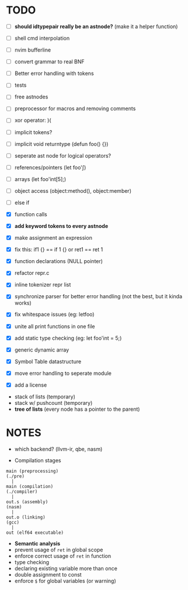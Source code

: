 # TODO
- [ ] **should idtypepair really be an astnode?** (make it a helper function)

- [ ] shell cmd interpolation
- [ ] nvim bufferline
- [ ] convert grammar to real BNF
- [ ] Better error handling with tokens
- [ ] tests
- [ ] free astnodes
- [ ] preprocessor for macros and removing comments
- [ ] xor operator: )(
- [ ] implicit tokens?
- [ ] implicit void returntype (defun foo() {})
- [ ] seperate ast node for logical operators?
- [ ] references/pointers (let foo'&int;)
- [ ] arrays (let foo'int\[5\];)
- [ ] object access (object:method(), object:member)
- [ ] else if
- [x] function calls
- [x] **add keyword tokens to every astnode**
- [x] make assignment an expression
- [x] fix this: if1 {} == if 1 {} or ret1 == ret 1
- [x] function declarations (NULL pointer)
- [x] refactor repr.c
- [x] inline tokenizer repr list
- [x] synchronize parser for better error handling (not the best, but it kinda works)
- [x] fix whitespace issues (eg: letfoo)
- [x] unite all print functions in one file
- [x] add static type checking (eg: let foo'int = 5;)
- [x] generic dynamic array
- [x] Symbol Table datastructure
- [x] move error handling to seperate module
- [x] add a license
 - stack of lists (temporary)
 - stack w/ pushcount (temporary)
 - **tree of lists** (every node has a pointer to the parent)

# NOTES
- which backend? (llvm-ir, qbe, nasm)

- Compilation stages

```
main (preprocessing)
(./pre)
  |
main (compilation)
(./compiler)
  |
out.s (assembly)
(nasm)
  |
out.o (linking)
(gcc)
  |
out (elf64 executable)
```


- **Semantic analysis**
 - prevent usage of `ret` in global scope
 - enforce correct usage of `ret` in function
 - type checking
 - declaring existing variable more than once
 - double assignment to const
 - enforce `$` for global variables (or warning)


